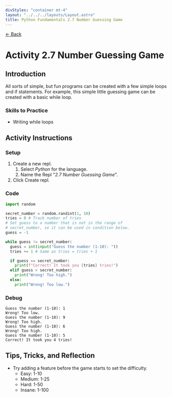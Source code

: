```yaml
---
divStyles: "container mt-4"
layout: "../../../layouts/Layout.astro"
title: Python Fundamentals 2.7 Number Guessing Game
---
```


[← Back](/courses/python-fundamentals/)

# Activity 2.7 Number Guessing Game

## Introduction

All sorts of simple, but fun programs can be created with a few simple loops and if statements. For example, this simple little guessing game can be created with a basic while loop.

### Skills to Practice

- Writing while loops

## Activity Instructions

### Setup

1. Create a new repl.
   1. Select _Python_ for the language.
   2. Name the Repl "_2.7 Number Guessing Game_".
2. Click Create repl.

### Code

```python
import random

secret_number = random.randint(1, 10)
tries = 0 # Track number of tries
# Set guess to a number that is not in the range of
# secret_number, so it can be used in condition below.
guess = -1

while guess != secret_number:
  guess = int(input("Guess the number (1-10): "))
  tries += 1 # Same as tries = tries + 1

  if guess == secret_number:
    print(f"Correct! It took you {tries} tries!")
  elif guess > secret_number:
    print("Wrong! Too high.")
  else:
    print("Wrong! Too low.")
```

### Debug

```
Guess the number (1-10): 1
Wrong! Too low.
Guess the number (1-10): 9
Wrong! Too high.
Guess the number (1-10): 6
Wrong! Too high.
Guess the number (1-10): 5
Correct! It took you 4 tries!
```

## Tips, Tricks, and Reflection

- Try adding a feature before the game starts to set the difficulty.
  - Easy: 1-10
  - Medium: 1-25
  - Hard: 1-50
  - Insane: 1-100
